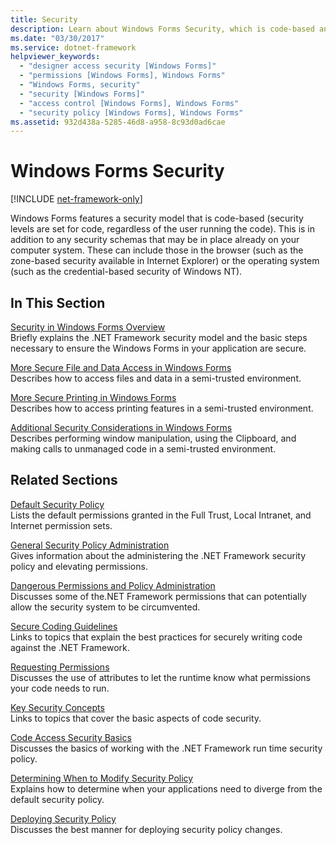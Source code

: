 ```yaml
---
title: Security
description: Learn about Windows Forms Security, which is code-based and specifies that security levels are set for code, regardless of the user running the code.
ms.date: "03/30/2017"
ms.service: dotnet-framework
helpviewer_keywords: 
  - "designer access security [Windows Forms]"
  - "permissions [Windows Forms], Windows Forms"
  - "Windows Forms, security"
  - "security [Windows Forms]"
  - "access control [Windows Forms], Windows Forms"
  - "security policy [Windows Forms], Windows Forms"
ms.assetid: 932d438a-5285-46d8-a958-8c93d0ad6cae
---
```

# Windows Forms Security

[!INCLUDE [net-framework-only](includes/net-framework-only.md)]

Windows Forms features a security model that is code-based (security levels are set for code, regardless of the user running the code). This is in addition to any security schemas that may be in place already on your computer system. These can include those in the browser (such as the zone-based security available in Internet Explorer) or the operating system (such as the credential-based security of Windows NT).  
  
## In This Section  

[Security in Windows Forms Overview](security-in-windows-forms-overview.md)\
Briefly explains the .NET Framework security model and the basic steps necessary to ensure the Windows Forms in your application are secure.  
  
[More Secure File and Data Access in Windows Forms](more-secure-file-and-data-access-in-windows-forms.md)\
Describes how to access files and data in a semi-trusted environment.  
  
[More Secure Printing in Windows Forms](more-secure-printing-in-windows-forms.md)\
Describes how to access printing features in a semi-trusted environment.  
  
[Additional Security Considerations in Windows Forms](additional-security-considerations-in-windows-forms.md)\
Describes performing window manipulation, using the Clipboard, and making calls to unmanaged code in a semi-trusted environment.  
  
## Related Sections  

[Default Security Policy](/previous-versions/dotnet/netframework-4.0/03kwzyfc(v=vs.100))\
Lists the default permissions granted in the Full Trust, Local Intranet, and Internet permission sets.  
  
[General Security Policy Administration](/previous-versions/dotnet/netframework-4.0/ed5htz45(v=vs.100))\
Gives information about the administering the .NET Framework security policy and elevating permissions.  
  
[Dangerous Permissions and Policy Administration](/dotnet/framework/misc/dangerous-permissions-and-policy-administration)\
Discusses some of the.NET Framework permissions that can potentially allow the security system to be circumvented.  
  
[Secure Coding Guidelines](/dotnet/standard/security/secure-coding-guidelines)\
Links to topics that explain the best practices for securely writing code against the .NET Framework.  
  
[Requesting Permissions](/previous-versions/dotnet/netframework-4.0/yd267cce(v=vs.100))\
Discusses the use of attributes to let the runtime know what permissions your code needs to run.  
  
[Key Security Concepts](/dotnet/standard/security/key-security-concepts)\
Links to topics that cover the basic aspects of code security.  
  
[Code Access Security Basics](/dotnet/framework/misc/code-access-security-basics)\
Discusses the basics of working with the .NET Framework run time security policy.  
  
[Determining When to Modify Security Policy](/previous-versions/dotnet/netframework-4.0/xky659fc(v=vs.100))\
Explains how to determine when your applications need to diverge from the default security policy.  
  
[Deploying Security Policy](/previous-versions/dotnet/netframework-4.0/13wcxx6y(v=vs.100))\
Discusses the best manner for deploying security policy changes.
